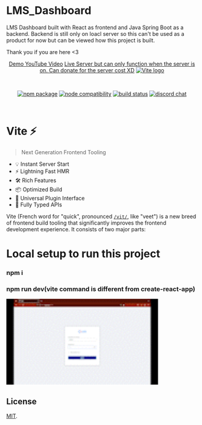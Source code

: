 # LMS_Dashboard

LMS Dashboard built with React as frontend and Java Spring Boot as a backend. Backend is still only on loacl server so this can't be used as a product for now but can be viewed how this project is built.

Thank you if you are here <3

<p align="center">
  <a href="https://youtu.be/xjxP0D2rfk0">Demo YouTube Video</a>
  <a href="https://lms-dashboard-ten.vercel.app/">Live Server but can only function when the server is on. Can donate for the server cost XD</a>
  <a href="https://vitejs.dev" target="_blank" rel="noopener noreferrer">
    <img width="180" src="https://vitejs.dev/logo.svg" alt="Vite logo">
  </a>
</p>
<br/>
<p align="center">
  <a href="https://npmjs.com/package/vite"><img src="https://img.shields.io/npm/v/vite.svg" alt="npm package"></a>
  <a href="https://nodejs.org/en/about/releases/"><img src="https://img.shields.io/node/v/vite.svg" alt="node compatibility"></a>
  <a href="https://github.com/vitejs/vite/actions/workflows/ci.yml"><img src="https://github.com/vitejs/vite/actions/workflows/ci.yml/badge.svg?branch=main" alt="build status"></a>
  <a href="https://chat.vitejs.dev"><img src="https://img.shields.io/badge/chat-discord-blue?style=flat&logo=discord" alt="discord chat"></a>
</p>
<br/>

# Vite ⚡

> Next Generation Frontend Tooling

- 💡 Instant Server Start
- ⚡️ Lightning Fast HMR
- 🛠️ Rich Features
- 📦 Optimized Build
- 🔩 Universal Plugin Interface
- 🔑 Fully Typed APIs

Vite (French word for "quick", pronounced [`/vit/`](https://cdn.jsdelivr.net/gh/vitejs/vite@main/docs/public/vite.mp3), like "veet") is a new breed of frontend build tooling that significantly improves the frontend development experience. It consists of two major parts:

<h1>Local setup to run this project</h1>

<h3>npm i  </h3>

<h3>npm run dev(vite command is different from create-react-app)</h3>
<img width="400"  src="public/demo.gif" alt="demo">

## License

[MIT](LICENSE).
